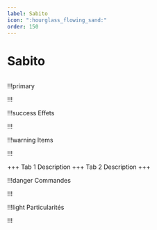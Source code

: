 ```yaml
---
label: Sabito
icon: ":hourglass_flowing_sand:"
order: 150
---
```


# Sabito

```txt

```

!!!primary

!!!

!!!success Effets

!!!

!!!warning Items

!!!

+++ Tab 1
Description
+++ Tab 2 
Description
+++

!!!danger Commandes

!!!

!!!light Particularités

!!!

